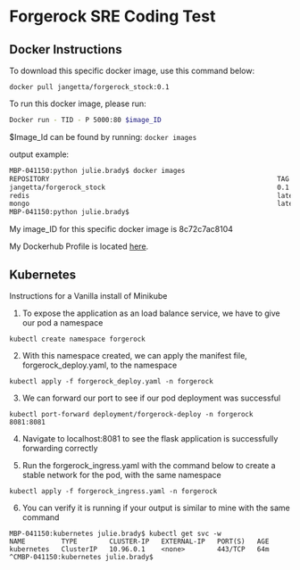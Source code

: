 # Forgerock SRE Coding Test

## Docker Instructions
To download this specific docker image, use this command below: 
```docker
docker pull jangetta/forgerock_stock:0.1
```

To run this docker image, please run: 
```bash
Docker run - TID - P 5000:80 $image_ID
```

$Image_Id can be found by running:
```docker images```

output example:
```bash
MBP-041150:python julie.brady$ docker images
REPOSITORY                                                         TAG            IMAGE ID       CREATED          SIZE
jangetta/forgerock_stock                                           0.1            8c72c7ac8104   13 minutes ago   1.07GB
redis                                                              latest         987b78fc9e38   11 months ago    104MB
mongo                                                              latest         3f3daf863757   12 months ago    388MB
MBP-041150:python julie.brady$ 
```

My image_ID for this specific docker image is 8c72c7ac8104

My Dockerhub Profile is located [here](https://hub.docker.com/u/jangetta). 

## Kubernetes
Instructions for a Vanilla install of Minikube
1. To expose the application as an load balance service, we have to give our pod a namespace
```kubernetes
kubectl create namespace forgerock
```

2. With this namespace created, we can apply the manifest file, forgerock_deploy.yaml, to the namespace
```Kube
kubectl apply -f forgerock_deploy.yaml -n forgerock
```

3. We can forward our port to see if our pod deployment was successful
```
kubectl port-forward deployment/forgerock-deploy -n forgerock 8081:8081
```

4. Navigate to localhost:8081 to see the flask application is successfully forwarding correctly

5. Run the forgerock_ingress.yaml with the command below to create a stable network for the pod, with the same namespace
```
kubectl apply -f forgerock_ingress.yaml -n forgerock
```

6. You can verify it is running if your output is similar to mine with the same command
```
MBP-041150:kubernetes julie.brady$ kubectl get svc -w
NAME         TYPE        CLUSTER-IP   EXTERNAL-IP   PORT(S)   AGE
kubernetes   ClusterIP   10.96.0.1    <none>        443/TCP   64m
^CMBP-041150:kubernetes julie.brady$ 
```

